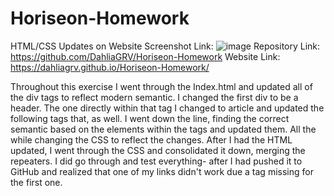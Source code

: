 # Horiseon-Homework
HTML/CSS Updates on Website
Screenshot Link:
![image](https://user-images.githubusercontent.com/98775943/159819606-29f7e607-1703-4c4f-96bb-6123b18935b2.png)
Repository Link:
https://github.com/DahliaGRV/Horiseon-Homework
Website Link:
https://dahliagrv.github.io/Horiseon-Homework/

Throughout this exercise I went through the Index.html and updated all of the div tags to reflect modern semantic. 
I changed the first div to be a header. The one directly within that tag I changed to article and updated the following tags that, as well. 
I went down the line, finding the correct semantic based on the elements within the tags and updated them.
All the while changing the CSS to reflect the changes.
After I had the HTML updated, I went through the CSS and consolidated it down, merging the repeaters. 
I did go through and test everything- after I had pushed it to GitHub and realized that one of my links didn't work due a tag missing for the first one. 
